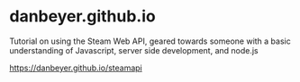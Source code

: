 # danbeyer.github.io


Tutorial on using the Steam Web API, geared towards someone with a basic understanding of Javascript, server side development, and node.js

https://danbeyer.github.io/steamapi
			

